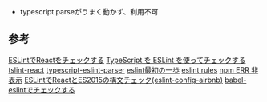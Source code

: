 * typescript parseがうまく動かず、利用不可


## 参考

[ESLintでReactをチェックする][*1]
[TypeScript を ESLint を使ってチェックする][*2]
[tslint-react][*3]
[typescript-eslint-parser][*4]
[eslint最初の一歩][*5]
[eslint rules][*6]
[npm ERR 非表示][*7]
[ESLintでReactとES2015の構文チェック(eslint-config-airbnb)][*8]
[babel-eslintでチェックする][*9]

[*1]:http://qiita.com/trapple/items/b2304ca3cd8c09c16705
[*2]:http://smart.ataglance.jp/2016-01-21-check-typescript-with-eslint/
[*3]:https://github.com/palantir/tslint-react
[*4]:https://github.com/eslint/typescript-eslint-parser
[*5]:http://qiita.com/mysticatea/items/f523dab04a25f617c87d
[*6]:http://eslint.org/docs/rules/
[*7]:http://sota1235.hatenablog.com/entry/2016/08/06/210659
[*8]:http://dackdive.hateblo.jp/entry/2016/05/13/094000
[*9]:https://havelog.ayumusato.com/develop/javascript/e660-eslint_with_babel.html
